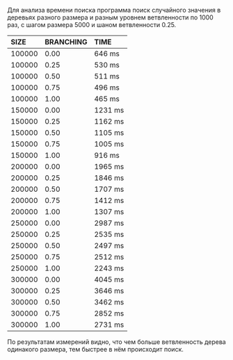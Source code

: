Для анализа времени поиска программа поиск случайного значения в деревьях разного размера и разным уровнем ветвленности по 1000 раз, с шагом размера 5000 и шаном ветвленности 0.25.

| SIZE   | BRANCHING | TIME    |
| :----- | :-------- | :------ |
| 100000 | 0.00      | 646 ms  |
| 100000 | 0.25      | 530 ms  |
| 100000 | 0.50      | 511 ms  |
| 100000 | 0.75      | 496 ms  |
| 100000 | 1.00      | 465 ms  |
| 150000 | 0.00      | 1231 ms |
| 150000 | 0.25      | 1162 ms |
| 150000 | 0.50      | 1105 ms |
| 150000 | 0.75      | 1005 ms |
| 150000 | 1.00      | 916 ms  |
| 200000 | 0.00      | 1965 ms |
| 200000 | 0.25      | 1846 ms |
| 200000 | 0.50      | 1707 ms |
| 200000 | 0.75      | 1412 ms |
| 200000 | 1.00      | 1307 ms |
| 250000 | 0.00      | 2987 ms |
| 250000 | 0.25      | 2535 ms |
| 250000 | 0.50      | 2497 ms |
| 250000 | 0.75      | 2512 ms |
| 250000 | 1.00      | 2243 ms |
| 300000 | 0.00      | 4045 ms |
| 300000 | 0.25      | 3646 ms |
| 300000 | 0.50      | 3462 ms |
| 300000 | 0.75      | 2852 ms |
| 300000 | 1.00      | 2731 ms |

По результатам измерений видно, что чем больше ветвленность дерева одинакого размера, тем быстрее в нём происходит поиск.